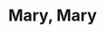 ---
title: Mary, Mary
year: 1965
opening_date: 1965-09-24
closing_date: 1965-10-02
layout: productions
image:
image_caption:
image_credit:
playbill:
category:
Theatre: Theatre Jacksonville
Venue: Little Theatre
cast:
  Bob McKellaway: Tom Nehl
  Tiffany Richards: Lois Stewart
  Oscar Nelson: Ed Heist, Jr.
  Dirk Winston: Jack Hanley
  Mary McKellaway: Sabina Meyer
crew:
  Director: George Ballis
  Production Designer: Larry Riddle
  Stage Manager: Carolyn Lieder
  Lighting:
    - Frank Berman
    - A. Ira Fink
  Costumes: Mrs. Harold L. Nearhoof
  Properties:
    - Gladys Dale
    - Esther Barnes
    - Beverly Fink
    - Joanna Coburn
    - Ellen Black
  Set Crew:
    - A. Ira Fink
    - Frank Berman
    - Charlyne Eshleman
    - Pat Cundiff
    - Gladys Dale
    - Beverly Fink
    - Dale Shuck
external_links:
---